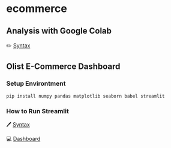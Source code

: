 # ecommerce
## Analysis with Google Colab
:pencil2: [Syntax](https://github.com/salmajeir/ecommerce/blob/main/Proyek_Analisis_Data.ipynb)

## Olist E-Commerce Dashboard
### Setup Environtment
```
pip install numpy pandas matplotlib seaborn babel streamlit
```

### How to Run Streamlit
:pen: [Syntax](https://github.com/salmajeir/ecommerce/blob/main/dashboard_pad.py)

:computer: [Dashboard](https://ecommerce-jeir.streamlit.app/)
